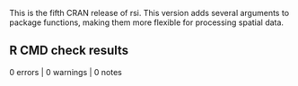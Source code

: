 This is the fifth CRAN release of rsi. This version adds several arguments 
to package functions, making them more flexible for processing spatial data.

## R CMD check results

0 errors | 0 warnings | 0 notes
